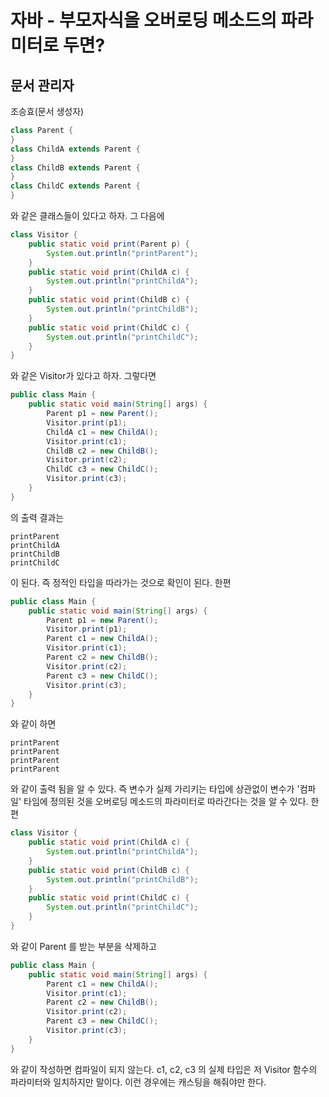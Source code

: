 # 자바 - 부모자식을 오버로딩 메소드의 파라미터로 두면?

## 문서 관리자

조승효(문서 생성자)

```java
class Parent {
}
class ChildA extends Parent {
}
class ChildB extends Parent {
}
class ChildC extends Parent {
}
```

와 같은 클래스들이 있다고 하자. 그 다음에

```java
class Visitor {
	public static void print(Parent p) {
		System.out.println("printParent");
	}
	public static void print(ChildA c) {
		System.out.println("printChildA");
	}
	public static void print(ChildB c) {
		System.out.println("printChildB");
	}
	public static void print(ChildC c) {
		System.out.println("printChildC");
	}
}
```

와 같은 Visitor가 있다고 하자. 그렇다면

```java
public class Main {
	public static void main(String[] args) {
		Parent p1 = new Parent();
		Visitor.print(p1);
		ChildA c1 = new ChildA();
		Visitor.print(c1);
		ChildB c2 = new ChildB();
		Visitor.print(c2);
		ChildC c3 = new ChildC();
		Visitor.print(c3);
	}
}
```

의 출력 결과는

```
printParent
printChildA
printChildB
printChildC
```

이 된다. 즉 정적인 타입을 따라가는 것으로 확인이 된다.
한편

```java
public class Main {
	public static void main(String[] args) {
		Parent p1 = new Parent();
		Visitor.print(p1);
		Parent c1 = new ChildA();
		Visitor.print(c1);
		Parent c2 = new ChildB();
		Visitor.print(c2);
		Parent c3 = new ChildC();
		Visitor.print(c3);
	}
}
```

와 같이 하면

```
printParent
printParent
printParent
printParent
```

와 같이 출력 됨을 알 수 있다. 즉 변수가 실제 가리키는 타입에 상관없이 변수가 '컴파일' 타임에 정의된 것을 오버로딩 메소드의 파라미터로 따라간다는 것을 알 수 있다. 한편

```java
class Visitor {
	public static void print(ChildA c) {
		System.out.println("printChildA");
	}
	public static void print(ChildB c) {
		System.out.println("printChildB");
	}
	public static void print(ChildC c) {
		System.out.println("printChildC");
	}
}
```

와 같이 Parent 를 받는 부분을 삭제하고

```java
public class Main {
	public static void main(String[] args) {
		Parent c1 = new ChildA();
		Visitor.print(c1);
		Parent c2 = new ChildB();
		Visitor.print(c2);
		Parent c3 = new ChildC();
		Visitor.print(c3);
	}
}
```

와 같이 작성하면 컴파일이 되지 않는다. c1, c2, c3 의 실제 타입은 저 Visitor 함수의 파라미터와 일치하지만 말이다. 이런 경우에는 캐스팅을 해줘야만 한다.
